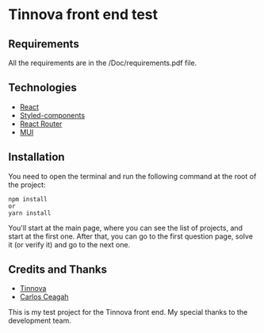 # Tinnova front end test

## Requirements

All the requirements are in the /Doc/requirements.pdf file.

## Technologies

- [React](https://reactjs.org/)
- [Styled-components](https://styled-components.com/)
- [React Router](https://reacttraining.com/react-router/web/guides/quick-start)
- [MUI](https://material-ui.com/)

## Installation

You need to open the terminal and run the following command at the root of the project:

    npm install 
    or
    yarn install

  You'll start at the main page, where you can see the list of projects, and start at the first one.
  After that, you can go to the first question page, solve it (or verify it) and go to the next one.

## Credits and Thanks

- [Tinnova](https://tinnova.com.br/)
- [Carlos Ceagah](https://github.com/Ceagah)

This is my test project for the Tinnova front end. My special thanks to the development team.